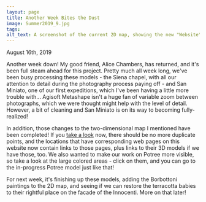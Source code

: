 ```yaml
---
layout: page
title: Another Week Bites the Dust
image: Summer2019_9.jpg
tags:
alt_text: A screenshot of the current 2D map, showing the new "Website" and "3D Model" links.
---
```

August 16th, 2019

Another week down! My good friend, Alice Chambers, has returned, and it's been full steam ahead for this project. Pretty much all week long, we've been busy processing these models - the Siena chapel, with all our attention to detail during the photography process paying off - and San Miniato, one of our first expeditions, which I've been having a little more trouble with... <!-- more -->Agisoft Metashape isn't a huge fan of variable zoom between photographs, which we were thought might help with the level of detail. However, a bit of cleaning and San Miniato is on its way to becoming fully-realized!

In addition, those changes to the two-dimensional map I mentioned have been completed! If you [take a look](/maps.html) now, there should be no more duplicate points, and the locations that have corresponding web pages on this website now contain links to those pages, plus links to their 3D models if we have those, too. We also wanted to make our work on Potree more visible, so take a look at the large colored areas - click on them, and you can go to the in-progress Potree model just like that!

For next week, it's finishing up these models, adding the Borbottoni paintings to the 2D map, and seeing if we can restore the terracotta babies to their rightful place on the facade of the Innocenti. More on that later!
